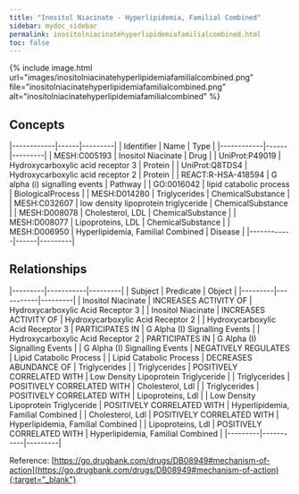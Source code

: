 ```yaml
---
title: "Inositol Niacinate - Hyperlipidemia, Familial Combined"
sidebar: mydoc_sidebar
permalink: inositolniacinatehyperlipidemiafamilialcombined.html
toc: false 
---
```


{% include image.html url="images/inositolniacinatehyperlipidemiafamilialcombined.png" file="inositolniacinatehyperlipidemiafamilialcombined.png" alt="inositolniacinatehyperlipidemiafamilialcombined" %}

## Concepts

|------------|------|---------|
| Identifier | Name | Type    |
|------------|------|---------|
| MESH:C005193 | Inositol Niacinate | Drug |
| UniProt:P49019 | Hydroxycarboxylic acid receptor 3 | Protein |
| UniProt:Q8TDS4 | Hydroxycarboxylic acid receptor 2 | Protein |
| REACT:R-HSA-418594 | G alpha (i) signalling events | Pathway |
| GO:0016042 | lipid catabolic process | BiologicalProcess |
| MESH:D014280 | Triglycerides | ChemicalSubstance |
| MESH:C032607 | low density lipoprotein triglyceride | ChemicalSubstance |
| MESH:D008078 | Cholesterol, LDL | ChemicalSubstance |
| MESH:D008077 | Lipoproteins, LDL | ChemicalSubstance |
| MESH:D006950 | Hyperlipidemia, Familial Combined | Disease |
|------------|------|---------|

## Relationships

|---------|-----------|---------|
| Subject | Predicate | Object  |
|---------|-----------|---------|
| Inositol Niacinate | INCREASES ACTIVITY OF | Hydroxycarboxylic Acid Receptor 3 |
| Inositol Niacinate | INCREASES ACTIVITY OF | Hydroxycarboxylic Acid Receptor 2 |
| Hydroxycarboxylic Acid Receptor 3 | PARTICIPATES IN | G Alpha (I) Signalling Events |
| Hydroxycarboxylic Acid Receptor 2 | PARTICIPATES IN | G Alpha (I) Signalling Events |
| G Alpha (I) Signalling Events | NEGATIVELY REGULATES | Lipid Catabolic Process |
| Lipid Catabolic Process | DECREASES ABUNDANCE OF | Triglycerides |
| Triglycerides | POSITIVELY CORRELATED WITH | Low Density Lipoprotein Triglyceride |
| Triglycerides | POSITIVELY CORRELATED WITH | Cholesterol, Ldl |
| Triglycerides | POSITIVELY CORRELATED WITH | Lipoproteins, Ldl |
| Low Density Lipoprotein Triglyceride | POSITIVELY CORRELATED WITH | Hyperlipidemia, Familial Combined |
| Cholesterol, Ldl | POSITIVELY CORRELATED WITH | Hyperlipidemia, Familial Combined |
| Lipoproteins, Ldl | POSITIVELY CORRELATED WITH | Hyperlipidemia, Familial Combined |
|---------|-----------|---------|

Reference: [https://go.drugbank.com/drugs/DB08949#mechanism-of-action](https://go.drugbank.com/drugs/DB08949#mechanism-of-action){:target="_blank"}